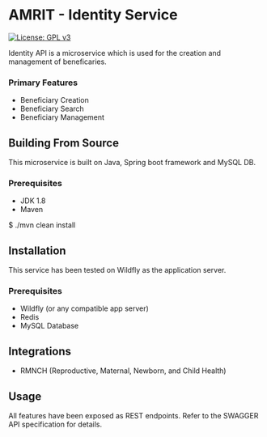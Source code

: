 # AMRIT - Identity Service 
[![License: GPL v3](https://img.shields.io/badge/License-GPLv3-blue.svg)](https://www.gnu.org/licenses/gpl-3.0) 

Identity API is a microservice which is used for the creation and management of beneficaries.

### Primary Features
* Beneficiary Creation
* Beneficiary Search
* Beneficiary Management


## Building From Source
This microservice is built on Java, Spring boot framework and MySQL DB.

### Prerequisites 
* JDK 1.8
* Maven 

$ ./mvn clean install

## Installation
This service has been tested on Wildfly as the application server.

### Prerequisites 
* Wildfly (or any compatible app server)
* Redis
* MySQL Database

## Integrations
* RMNCH (Reproductive, Maternal, Newborn, and Child Health)
## Usage
All features have been exposed as REST endpoints. Refer to the SWAGGER API specification for details.

